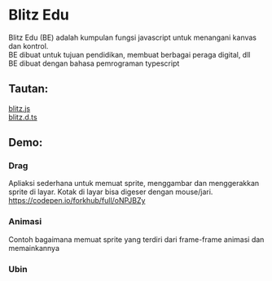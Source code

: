 # Blitz Edu

Blitz Edu (BE) adalah kumpulan fungsi javascript untuk menangani kanvas dan kontrol.<br />
BE dibuat untuk tujuan pendidikan, membuat berbagai peraga digital, dll<br />
BE dibuat dengan bahasa pemrograman typescript

## Tautan:
<a href="https://forkhub.github.io/js/blitz.js">blitz.js</a><br />
<a href="https://forkhub.github.io/js/blitz.d.ts">blitz.d.ts</a><br />

## Demo:
### Drag  
Apliaksi sederhana untuk memuat sprite, menggambar dan menggerakkan sprite di layar.
Kotak di layar bisa digeser dengan mouse/jari.  
https://codepen.io/forkhub/full/oNPJBZy

### Animasi
Contoh bagaimana memuat sprite yang terdiri dari frame-frame animasi dan memainkannya  

### Ubin



